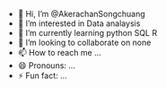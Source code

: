 - 👋 Hi, I’m @AkerachanSongchuang
- 👀 I’m interested in Data analaysis
- 🌱 I’m currently learning python SQL R 
- 💞️ I’m looking to collaborate on none
- 📫 How to reach me ...
- 😄 Pronouns: ...
- ⚡ Fun fact: ...

<!---
AkerachanSongchuang/AkerachanSongchuang is a ✨ special ✨ repository because its `README.md` (this file) appears on your GitHub profile.
You can click the Preview link to take a look at your changes.
--->
